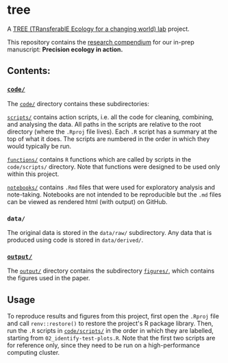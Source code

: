 # tree
A [TREE (TRansferablE Ecology for a changing world) lab](https://treelabecology.weebly.com) project.

This repository contains the [research compendium](https://research-compendium.science) for our in-prep manuscript: __Precision ecology in action.__

## Contents:

### [`code/`](code/)
The [`code/`](code/) directory contains these subdirectories:

[`scripts/`](code/scripts/) contains action scripts, i.e. all the code for cleaning, combining, and analysing the data. 
All paths in the scripts are relative to the root directory (where the `.Rproj` file lives). 
Each `.R` script has a summary at the top of what it does. 
The scripts are numbered in the order in which they would typically be run.

[`functions/`](code/functions/) contains `R` functions which are called by scripts in the `code/scripts/` directory. 
Note that functions were designed to be used only within this project.

[`notebooks/`](code/notebooks/) contains `.Rmd` files that were used for exploratory analysis and note-taking. 
Notebooks are not intended to be reproducible but the `.md` files can be viewed as rendered html (with output) on GitHub.

### `data/`
The original data is stored in the `data/raw/` subdirectory. 
Any data that is produced using code is stored in `data/derived/`. 

### [`output/`](output/)
The [`output/`](output/) directory contains the subdirectory [`figures/`](output/figures/), 
which contains the figures used in the paper.

## Usage
To reproduce results and figures from this project, 
first open the `.Rproj` file and call `renv::restore()` to restore the project's R package library. 
Then, run the `.R` scripts in [`code/scripts/`](code/scripts/) in the order in which they are labelled, 
starting from `02_identify-test-plots.R`. 
Note that the first two scripts are for reference only, 
since they need to be run on a high-performance computing cluster.
